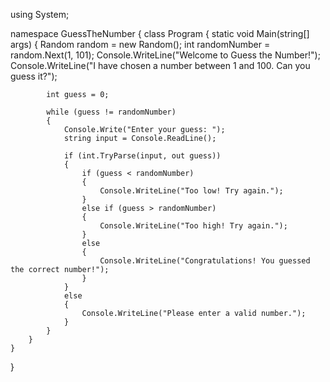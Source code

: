 using System;

namespace GuessTheNumber
{
    class Program
    {
        static void Main(string[] args)
        {
            Random random = new Random();
            int randomNumber = random.Next(1, 101);
            Console.WriteLine("Welcome to Guess the Number!");
            Console.WriteLine("I have chosen a number between 1 and 100. Can you guess it?");
            
            int guess = 0;

            while (guess != randomNumber)
            {
                Console.Write("Enter your guess: ");
                string input = Console.ReadLine();

                if (int.TryParse(input, out guess))
                {
                    if (guess < randomNumber)
                    {
                        Console.WriteLine("Too low! Try again.");
                    }
                    else if (guess > randomNumber)
                    {
                        Console.WriteLine("Too high! Try again.");
                    }
                    else
                    {
                        Console.WriteLine("Congratulations! You guessed the correct number!");
                    }
                }
                else
                {
                    Console.WriteLine("Please enter a valid number.");
                }
            }
        }
    }
}
